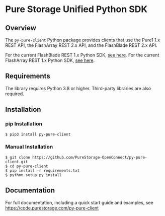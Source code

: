 # Pure Storage Unified Python SDK

## Overview

The `py-pure-client` Python package provides clients that use the Pure1 1.x REST API,
the FlashArray REST 2.x API, and the FlashBlade REST 2.x API.

For the current FlashBlade REST 1.x Python SDK, [see here](https://github.com/purestorage/purity_fb_python_client).
For the current FlashArray REST 1.x Python SDK, [see here](https://github.com/PureStorage-OpenConnect/rest-client).

## Requirements

The library requires Python 3.8 or higher. Third-party libraries are also required.

## Installation

### pip Installation
```
$ pip3 install py-pure-client
```

### Manual Installation
```
$ git clone https://github.com/PureStorage-OpenConnect/py-pure-client.git
$ cd py-pure-client
$ pip install -r requirements.txt
$ python setup.py install
```

## Documentation

For full documentation, including a quick start guide and examples, see https://code.purestorage.com/py-pure-client
